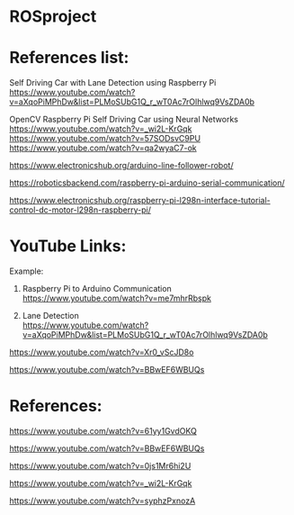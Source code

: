 # ROSproject

# References list:

Self Driving Car with Lane Detection using Raspberry Pi <br>
https://www.youtube.com/watch?v=aXqoPiMPhDw&list=PLMoSUbG1Q_r_wT0Ac7rOlhlwq9VsZDA0b <br>

OpenCV Raspberry Pi Self Driving Car using Neural Networks <br>
https://www.youtube.com/watch?v=_wi2L-KrGqk <br>
https://www.youtube.com/watch?v=57SODsvC9PU <br>
https://www.youtube.com/watch?v=qa2wyaC7-ok <br>

https://www.electronicshub.org/arduino-line-follower-robot/

https://roboticsbackend.com/raspberry-pi-arduino-serial-communication/

https://www.electronicshub.org/raspberry-pi-l298n-interface-tutorial-control-dc-motor-l298n-raspberry-pi/

# YouTube Links:
Example:

1. Raspberry Pi to Arduino Communication <br>
https://www.youtube.com/watch?v=me7mhrRbspk

2. Lane Detection <br>
https://www.youtube.com/watch?v=aXqoPiMPhDw&list=PLMoSUbG1Q_r_wT0Ac7rOlhlwq9VsZDA0b

https://www.youtube.com/watch?v=Xr0_vScJD8o

https://www.youtube.com/watch?v=BBwEF6WBUQs

# References:
https://www.youtube.com/watch?v=61yy1GvdOKQ

https://www.youtube.com/watch?v=BBwEF6WBUQs

https://www.youtube.com/watch?v=0js1Mr6hi2U

https://www.youtube.com/watch?v=_wi2L-KrGqk

https://www.youtube.com/watch?v=syphzPxnozA
